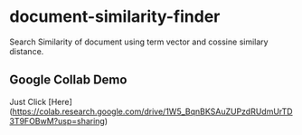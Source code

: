 # document-similarity-finder

Search Similarity of document using term vector and cossine similary distance.

## Google Collab Demo
Just Click [Here] (https://colab.research.google.com/drive/1W5_BqnBKSAuZUPzdRUdmUrTD3T9FOBwM?usp=sharing)
